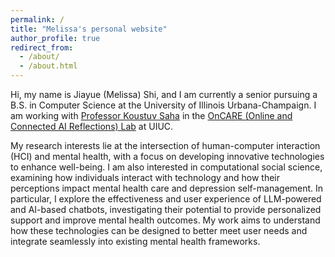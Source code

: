 ```yaml
---
permalink: /
title: "Melissa's personal website"
author_profile: true
redirect_from: 
  - /about/
  - /about.html
---
```

<div class="introduction">

  <p>Hi, my name is Jiayue (Melissa) Shi, and I am currently a senior pursuing a B.S. in Computer Science at the University of Illinois Urbana-Champaign. I am working with <a href="https://koustuv.com/" target="_blank">Professor Koustuv Saha</a> in the <a href="https://oncare.cs.illinois.edu/" target="_blank">OnCARE (Online and Connected AI Reflections) Lab</a> at UIUC.</p>

  <p>My research interests lie at the intersection of human-computer interaction (HCI) and mental health, with a focus on developing innovative technologies to enhance well-being. I am also interested in computational social science, examining how individuals interact with technology and how their perceptions impact mental health care and depression self-management. In particular, I explore the effectiveness and user experience of LLM-powered and AI-based chatbots, investigating their potential to provide personalized support and improve mental health outcomes. My work aims to understand how these technologies can be designed to better meet user needs and integrate seamlessly into existing mental health frameworks.</p>
</div>


